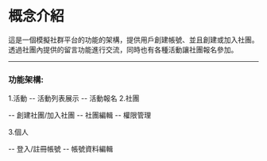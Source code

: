 <h1>概念介紹</h1>
這是一個模擬社群平台的功能的架構，提供用戶創建帳號、並且創建或加入社團。
透過社團內提供的留言功能進行交流，同時也有各種活動讓社團報名參加。

<hr>
<h3>功能架構:</h3>
<il>1.活動</il>
  -- 活動列表展示
  -- 活動報名
<il>2.社團</il>

  -- 創建社團/加入社團
  -- 社團編輯
  -- 權限管理

 <il>3.個人</il>

  -- 登入/註冊帳號
  -- 帳號資料編輯
